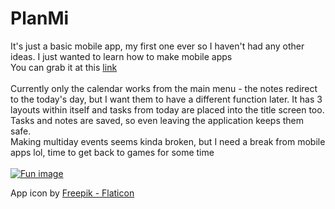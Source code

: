 # PlanMi

It's just a basic mobile app, my first one ever so I haven't had any other ideas. I just wanted to learn how to make mobile apps</br>
You can grab it at this [link](https://www.upload-apk.com/rD3ym2Tp4ibTdY3) </br>
</br>
Currently only the calendar works from the main menu - the notes redirect to the today's day, but I want them to have a different function later. It has 3 layouts within itself and tasks from today are placed into the title screen too.</br>
Tasks and notes are saved, so even leaving the application keeps them safe.</br>
Making multiday events seems kinda broken, but I need a break from mobile apps lol, time to get back to games for some time
</br>
</br>
[![Fun image](https://hc-cdn.hel1.your-objectstorage.com/s/v3/2537777d21fb90d370710458ab722d2bace30ba8_image.png)](a)

App icon by <a href="https://www.flaticon.com/free-icons/calendar" title="calendar icons">Freepik - Flaticon</a>
